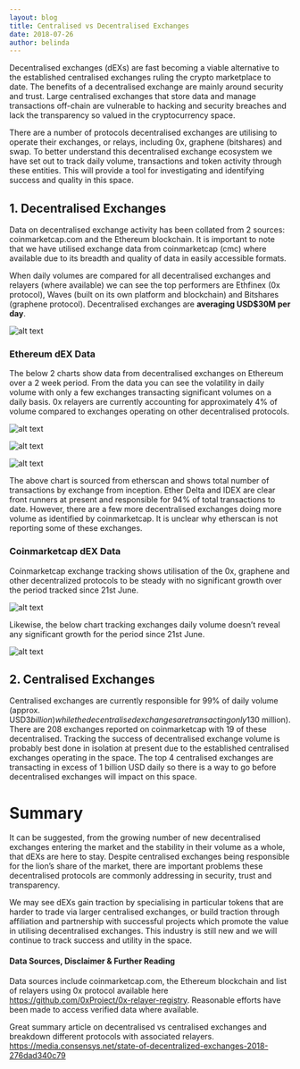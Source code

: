 ```yaml
---
layout: blog
title: Centralised vs Decentralised Exchanges
date: 2018-07-26
author: belinda
---
```


Decentralised exchanges (dEXs) are fast becoming a viable alternative to the established centralised exchanges ruling the crypto marketplace to date.  The benefits of a decentralised exchange are mainly around security and trust.  Large centralised exchanges that store data and manage transactions off-chain are vulnerable to hacking and security breaches and lack the transparency so valued in the cryptocurrency space.

There are a number of protocols decentralised exchanges are utilising to operate their exchanges, or relays, including 0x, graphene (bitshares) and swap.  To better understand this decentralised exchange ecosystem we have set out to track daily volume, transactions and token activity through these entities.  This will provide a tool for investigating and identifying success and quality in this space.


## 1. Decentralised Exchanges
Data on decentralised exchange activity has been collated from 2 sources: coinmarketcap.com and the Ethereum blockchain.  It is important to note that we have utilised exchange data from coinmarketcap (cmc) where available due to its breadth and quality of data in easily accessible formats.

When daily volumes are compared for all decentralised exchanges and relayers (where available) we can see the top performers are Ethfinex (0x protocol), Waves (built on its own platform and blockchain) and Bitshares (graphene protocol). 
Decentralised exchanges are **averaging USD$30M per day**.

![alt text](https://www.enhancedsociety.com/assets/img/reporting_eth_dex_exchange_volume_tbl.PNG "dEX Exchange Volume Table")

### Ethereum dEX Data
The below 2 charts show data from decentralised exchanges on Ethereum over a 2 week period.  From the data you can see the volatility in daily volume with only a few exchanges transacting significant volumes on a daily basis.  0x relayers are currently accounting for approximately 4% of volume compared to exchanges operating on other decentralised protocols.

![alt text](https://www.enhancedsociety.com/assets/img/reporting_eth_dex_protocol_volume_charts.PNG "dEX Exchange Volume Charts")

![alt text](https://www.enhancedsociety.com/assets/img/reporting_eth_dex_vol_txn_piecharts.PNG "dEX Exchange Volume Txn Pie Charts")

![alt text](https://www.enhancedsociety.com/assets/img/reporting_eth_dex_protocol_vol_txn_tbl.PNG "dEX Ethereum Volume Txn Table")

The above chart is sourced from etherscan and shows total number of transactions by exchange from inception.  Ether Delta and IDEX are clear front runners at present and responsible for 94% of total transactions to date. However, there are a few more decentralised exchanges doing more volume as identified by coinmarketcap.  It is unclear why etherscan is not reporting some of these exchanges.

### Coinmarketcap dEX Data
Coinmarketcap exchange tracking shows utilisation of the 0x, graphene and other decentralized protocols to be steady with no significant growth over the period tracked since 21st June.  

![alt text](https://www.enhancedsociety.com/assets/img/reporting_cmc_dex_protocol_vol_chart.PNG "cmc dEX Protocol Volume Chart")

Likewise, the below chart tracking exchanges daily volume doesn’t reveal any significant growth for the period since 21st June.

![alt text](https://www.enhancedsociety.com/assets/img/reporting_cmc_dex_exchange_vol_chart.PNG "cmc dEX Protocol Volume Chart")

## 2. Centralised Exchanges
Centralised exchanges are currently responsible for 99% of daily volume (approx. USD$3 billion) while the decentralised exchanges are transacting only 1% (approx. USD$30 million).  There are 208 exchanges reported on coinmarketcap with 19 of these decentralised. Tracking the success of decentralised exchange volume is probably best done in isolation at present due to the established centralised exchanges operating in the space.  The top 4 centralised exchanges are transacting in excess of 1 billion USD daily so there is a way to go before decentralised exchanges will impact on this space. 

# Summary
It can be suggested, from the growing number of new decentralised exchanges entering the market and the stability in their volume as a whole, that dEXs are here to stay.  Despite centralised exchanges being responsible for the lion’s share of the market, there are important problems these decentralised protocols are commonly addressing in security, trust and transparency.

We may see dEXs gain traction by specialising in particular tokens that are harder to trade via larger centralised exchanges, or build traction through affiliation and partnership with successful projects which promote the value in utilising decentralised exchanges.  This industry is still new and we will continue to track success and utility in the space.


#### Data Sources, Disclaimer & Further Reading
Data sources include coinmarketcap.com, the Ethereum blockchain and list of relayers using 0x protocol available here https://github.com/0xProject/0x-relayer-registry. Reasonable efforts have been made to access verified data where available.

Great summary article on decentralised vs centralised exchanges and breakdown different protocols with associated relayers.
https://media.consensys.net/state-of-decentralized-exchanges-2018-276dad340c79
